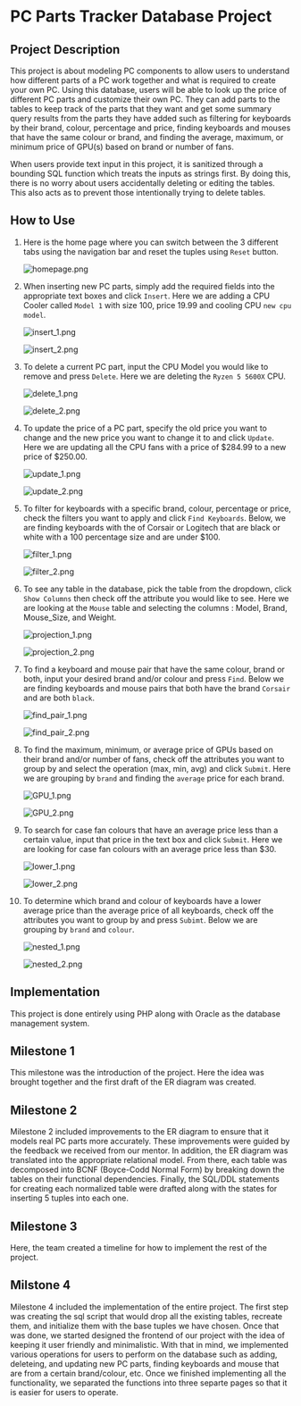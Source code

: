 # PC Parts Tracker Database Project

## Project Description

This project is about modeling PC components to allow users to understand how different parts of a PC work together and what is required to create your own PC. Using this database, users will be able to look up the price of different PC parts and customize their own PC. They can add parts to the tables to keep track of the parts that they want and get some summary query results from the parts they have added such as filtering for keyboards by their brand, colour, percentage and price, finding keyboards and mouses that have the same colour or brand, and finding the average, maximum, or minimum price of GPU(s) based on brand or number of fans.

When users provide text input in this project, it is sanitized through a bounding SQL function which treats the inputs as strings first. By doing this, there is no worry about users accidentally deleting or editing the tables. This also acts as to prevent those intentionally trying to delete tables.

## How to Use

1. Here is the home page where you can switch between the 3 different tabs using the navigation bar and reset the tuples using `Reset` button.
     
      ![homepage.png](README_images/homepage.png)

2. When inserting new PC parts, simply add the required fields into the appropriate text boxes and click `Insert`. Here we are adding a CPU Cooler called `Model 1` with size 100, price 19.99 and cooling CPU `new cpu model`.

      ![insert_1.png](README_images/insert_1.png)

      ![insert_2.png](README_images/insert_2.png)

   
3. To delete a current PC part, input the CPU Model you would like to remove and press `Delete`. Here we are deleting the `Ryzen 5 5600X` CPU.

      ![delete_1.png](README_images/delete_1.png)

      ![delete_2.png](README_images/delete_2.png)

4. To update the price of a PC part, specify the old price you want to change and the new price you want to change it to and click `Update`. Here we are updating all the CPU fans with a price of $284.99 to a new price of $250.00.

      ![update_1.png](README_images/update_1.png)

      ![update_2.png](README_images/update_2.png)

5. To filter for keyboards with a specific brand, colour, percentage or price, check the filters you want to apply and click `Find Keyboards`. Below, we are finding keyboards with the of Corsair or Logitech that are black or white with a 100 percentage size and are under $100.

      ![filter_1.png](README_images/filter_1.png)

      ![filter_2.png](README_images/filter_2.png)

6. To see any table in the database, pick the table from the dropdown, click `Show Columns` then check off the attribute you would like to see. Here we are looking at the `Mouse` table and selecting the columns : Model, Brand, Mouse_Size, and Weight.

      ![projection_1.png](README_images/projection_1.png)

      ![projection_2.png](README_images/projection_2.png)

7. To find a keyboard and mouse pair that have the same colour, brand or both, input your desired brand and/or colour and press `Find`. Below we are finding keyboards and mouse pairs that both have the brand `Corsair` and are both `black`.

      ![find_pair_1.png](README_images/find_pair_1.png)

      ![find_pair_2.png](README_images/find_pair_2.png)

8. To find the maximum, minimum, or average price of GPUs based on their brand and/or number of fans, check off the attributes you want to group by and select the operation (max, min, avg) and click `Submit`. Here we are grouping by `brand` and finding the `average` price for each brand.

      ![GPU_1.png](README_images/GPU_1.png)

      ![GPU_2.png](README_images/GPU_2.png)

9. To search for case fan colours that have an average price less than a certain value, input that price in the text box and click `Submit`. Here we are looking for case fan colours with an average price less than $30.

      ![lower_1.png](README_images/lower_1.png)

      ![lower_2.png](README_images/lower_2.png)

10. To determine which brand and colour of keyboards have a lower average price than the average price of all keyboards, check off the attributes you want to group by and press `Subimt`. Below we are grouping by `brand` and `colour`.

      ![nested_1.png](README_images/nested_1.png)

      ![nested_2.png](README_images/nested_2.png)



## Implementation

This project is done entirely using PHP along with Oracle as the database management system. 

## Milestone 1

This milestone was the introduction of the project. Here the idea was brought together and the first draft of the ER diagram was created.

## Milestone 2

Milestone 2 included improvements to the ER diagram to ensure that it models real PC parts more accurately. These improvements were guided by the feedback we received from our mentor. In addition, the ER diagram was translated into the appropriate relational model. From there, each table was decomposed into BCNF (Boyce-Codd Normal Form) by breaking down the tables on their functional dependencies. Finally, the SQL/DDL statements for creating each normalized table were drafted along with the states for inserting 5 tuples into each one.

## Milestone 3

Here, the team created a timeline for how to implement the rest of the project.

## Milstone 4

Milestone 4 included the implementation of the entire project. The first step was creating the sql script that would drop all the existing tables, recreate them, and initialize them with the base tuples we have chosen. Once that was done, we started designed the frontend of our project with the idea of keeping it user friendly and minimalistic. With that in mind, we implemented various operations for users to perform on the database such as adding, deleteing, and updating new PC parts, finding keyboards and mouse that are from a certain brand/colour, etc. Once we finished implementing all the functionality, we separated the functions into three separte pages so that it is easier for users to operate.
